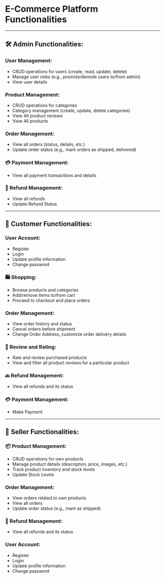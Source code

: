 # E-Commerce Platform Functionalities

---

## 🛠️ Admin Functionalities:

### User Management:
- CRUD operations for users (create, read, update, delete)
- Manage user roles (e.g., promote/demote users to/from admin)
- View user details

### Product Management:
- CRUD operations for categories
- Category management (create, update, delete categories)
- View All product reviews
- View All products

### Order Management:
- View all orders (status, details, etc.)
- Update order status (e.g., mark orders as shipped, delivered)

### 💳 Payment Management:
- View all payment transactions and details

### 🔄 Refund Management:
- View all refunds
- Update Refund Status

---

## 🛒 Customer Functionalities:

### User Account:
- Register
- Login
- Update profile information
- Change password

### 🛍️ Shopping:
- Browse products and categories
- Add/remove items to/from cart
- Proceed to checkout and place orders

### Order Management:
- View order history and status
- Cancel orders before shipment
- Change Order Address, customize order delivery details

### 🌟 Review and Rating:
- Rate and review purchased products
- View and filter all product reviews for a particular product

### 🔙 Refund Management:
- View all refunds and its status

### 💳 Payment Management:
- Make Payment

---

## 💼 Seller Functionalities:

### 📦 Product Management:
- CRUD operations for own products
- Manage product details (description, price, images, etc.)
- Track product inventory and stock levels
- Update Stock Levels

### Order Management:
- View orders related to own products
- View all orders
- Update order status (e.g., mark as shipped)

### 🔄 Refund Management:
- View all refunds and its status

### User Account:
- Register
- Login
- Update profile information
- Change password
